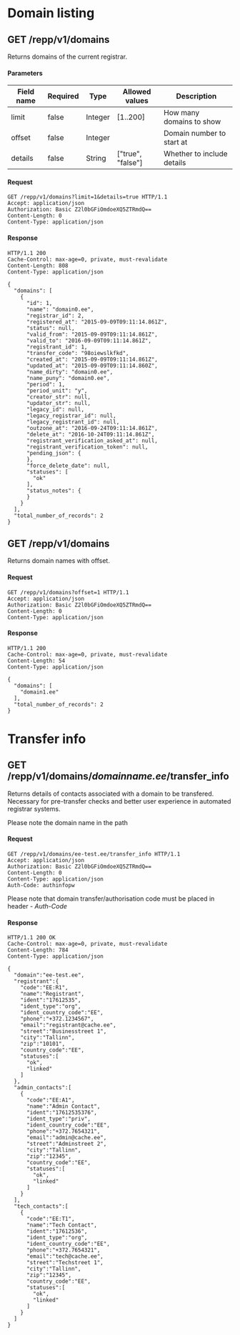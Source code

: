# Domain listing

## GET /repp/v1/domains
Returns domains of the current registrar.


#### Parameters

| Field name | Required |  Type   |  Allowed values   |        Description         |
| ---------- | -------- |  ----   |  --------------   |        -----------         |
|   limit    |  false   | Integer |     [1..200]      |  How many domains to show  |
|   offset   |  false   | Integer |                   | Domain number to start at  |
|  details   |  false   | String  | ["true", "false"] | Whether to include details |

#### Request
```
GET /repp/v1/domains?limit=1&details=true HTTP/1.1
Accept: application/json
Authorization: Basic Z2l0bGFiOmdoeXQ5ZTRmdQ==
Content-Length: 0
Content-Type: application/json
```

#### Response
```
HTTP/1.1 200
Cache-Control: max-age=0, private, must-revalidate
Content-Length: 808
Content-Type: application/json

{
  "domains": [
    {
      "id": 1,
      "name": "domain0.ee",
      "registrar_id": 2,
      "registered_at": "2015-09-09T09:11:14.861Z",
      "status": null,
      "valid_from": "2015-09-09T09:11:14.861Z",
      "valid_to": "2016-09-09T09:11:14.861Z",
      "registrant_id": 1,
      "transfer_code": "98oiewslkfkd",
      "created_at": "2015-09-09T09:11:14.861Z",
      "updated_at": "2015-09-09T09:11:14.860Z",
      "name_dirty": "domain0.ee",
      "name_puny": "domain0.ee",
      "period": 1,
      "period_unit": "y",
      "creator_str": null,
      "updator_str": null,
      "legacy_id": null,
      "legacy_registrar_id": null,
      "legacy_registrant_id": null,
      "outzone_at": "2016-09-24T09:11:14.861Z",
      "delete_at": "2016-10-24T09:11:14.861Z",
      "registrant_verification_asked_at": null,
      "registrant_verification_token": null,
      "pending_json": {
      },
      "force_delete_date": null,
      "statuses": [
        "ok"
      ],
      "status_notes": {
      }
    }
  ],
  "total_number_of_records": 2
}
```

## GET /repp/v1/domains
Returns domain names with offset.


#### Request
```
GET /repp/v1/domains?offset=1 HTTP/1.1
Accept: application/json
Authorization: Basic Z2l0bGFiOmdoeXQ5ZTRmdQ==
Content-Length: 0
Content-Type: application/json
```

#### Response
```
HTTP/1.1 200
Cache-Control: max-age=0, private, must-revalidate
Content-Length: 54
Content-Type: application/json

{
  "domains": [
    "domain1.ee"
  ],
  "total_number_of_records": 2
}
```

# Transfer info

## GET /repp/v1/domains/*domainname.ee*/transfer_info
Returns details of contacts associated with a domain to be transfered. Necessary for pre-transfer checks and better user experience in automated registrar systems.

Please note the domain name in the path

#### Request
```
GET /repp/v1/domains/ee-test.ee/transfer_info HTTP/1.1
Accept: application/json
Authorization: Basic Z2l0bGFiOmdoeXQ5ZTRmdQ==
Content-Length: 0
Content-Type: application/json
Auth-Code: authinfopw
```

Please note that domain transfer/authorisation code must be placed in header - *Auth-Code*

#### Response
```
HTTP/1.1 200 OK
Cache-Control: max-age=0, private, must-revalidate
Content-Length: 784
Content-Type: application/json

{
  "domain":"ee-test.ee",
  "registrant":{
    "code":"EE:R1",
    "name":"Registrant",
    "ident":"17612535",
    "ident_type":"org",
    "ident_country_code":"EE",
    "phone":"+372.1234567",
    "email":"registrant@cache.ee",
    "street":"Businesstreet 1",
    "city":"Tallinn",
    "zip":"10101",
    "country_code":"EE",
    "statuses":[
      "ok",
      "linked"
    ]
  },
  "admin_contacts":[
    {
      "code":"EE:A1",
      "name":"Admin Contact",
      "ident":"17612535376",
      "ident_type":"priv",
      "ident_country_code":"EE",
      "phone":"+372.7654321",
      "email":"admin@cache.ee",
      "street":"Adminstreet 2",
      "city":"Tallinn",
      "zip":"12345",
      "country_code":"EE",
      "statuses":[
        "ok",
        "linked"
      ]
    }
  ],
  "tech_contacts":[
    {
      "code":"EE:T1",
      "name":"Tech Contact",
      "ident":"17612536",
      "ident_type":"org",
      "ident_country_code":"EE",
      "phone":"+372.7654321",
      "email":"tech@cache.ee",
      "street":"Techstreet 1",
      "city":"Tallinn",
      "zip":"12345",
      "country_code":"EE",
      "statuses":[
        "ok",
        "linked"
      ]
    }
  ]
}
```
